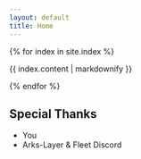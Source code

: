 ```yaml
---
layout: default
title: Home
---
```

<div class="row">
{% for index in site.index %}
  <div class="col-sm-12">
	<p>{{ index.content | markdownify }}</p>
  </div>
{% endfor %}
    <div class="col-sm-12">
        <section>
            <h1>Special Thanks</h1>
            <ul>
                <li>You</li>
                <li>Arks-Layer & Fleet Discord</li>
            </ul>
        </section>
    </div>
</div>